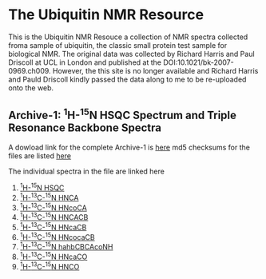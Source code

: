 # The Ubiquitin NMR Resource

This is the Ubiquitin NMR Resouce a collection of NMR spectra collected froma sample of ubiquitin, the classic small protein test sample for biological NMR. The original data was collected by Richard Harris and Paul Driscoll at UCL in London and published at the DOI:10.1021/bk-2007-0969.ch009. However, the this site is no longer available and Richard Harris and Pauld Driscoll kindly passed the data along to me to be re-uploaded onto the web. 

## Archive-1: <sup>1</sup>H-<sup>15</sup>N HSQC Spectrum and Triple Resonance Backbone Spectra

A dowload link for the complete Archive-1 is [here](https://zenodo.org/records/14791182/files/archive-1.tgz?download=1) md5 checksums for the files are listed [here](https://github.com/varioustoxins/The-Ubiquitin-NMR-Resource/blob/main/archive-1-v1-md5s.txt)

The individual spectra in the file are linked here

1. [<sup>1</sup>H-<sup>15</sup>N HSQC](https://zenodo.org/records/14791182/files/hn_Nhsqc.tgz?download=1)
2. [<sup>1</sup>H-<sup>13</sup>C-<sup>15</sup>N HNCA](https://zenodo.org/records/14791182/files/hnca3d.tgz?download=1)
3. [<sup>1</sup>H-<sup>13</sup>C-<sup>15</sup>N HNcoCA](https://zenodo.org/records/14791182/files/hncoca3d.tgz?download=1)
4. [<sup>1</sup>H-<sup>13</sup>C-<sup>15</sup>N HNCACB](https://zenodo.org/records/14791182/files/hncacb3d.tgz?download=1)
5. [<sup>1</sup>H-<sup>13</sup>C-<sup>15</sup>N HNcaCB](https://zenodo.org/records/14791182/files/hncb3d.tgz?download=1)
6. [<sup>1</sup>H-<sup>13</sup>C-<sup>15</sup>N HNcocaCB](https://zenodo.org/records/14791182/files/hncocb3d.tgz?download=1)
7. [<sup>1</sup>H-<sup>13</sup>C-<sup>15</sup>N hahbCBCAcoNH](https://zenodo.org/records/14791182/files/cbcaconh3d.tgz?download=1)
8. [<sup>1</sup>H-<sup>13</sup>C-<sup>15</sup>N HNcaCO](https://zenodo.org/records/14791182/files/hncaco3d.tgz?download=1)
9. [<sup>1</sup>H-<sup>13</sup>C-<sup>15</sup>N HNCO](https://zenodo.org/records/14791182/files/hnco3d.tgz?download=1)


